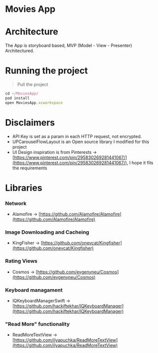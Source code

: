 # Movies App

# Architecture

The App is storyboard based, MVP (Model - View - Presenter) Architectured.

# Running the project

> Pull the project

```jsx
cd ~/MoviesApp/
pod install
open MoviesApp.xcworkspace
```

# Disclaimers

- API Key is set as a param in each HTTP request, not encrypted.
- UPCarouselFlowLayout is an Open source library I modified for this project
- UI Design inspiration is from Pinterests → [https://www.pinterest.com/pin/295830269281441067/](https://www.pinterest.com/pin/295830269281441067/), I hope it fits the requirements

# Libraries

### Network

- Alamofire → [https://github.com/Alamofire/Alamofire](https://github.com/Alamofire/Alamofire)

### Image Downloading and Cacheing

- KingFisher → [https://github.com/onevcat/Kingfisher](https://github.com/onevcat/Kingfisher)

### Rating Views

- Cosmos → [https://github.com/evgenyneu/Cosmos](https://github.com/evgenyneu/Cosmos)

### Keyboard managament

- IQKeyboardManagerSwift → [https://github.com/hackiftekhar/IQKeyboardManager](https://github.com/hackiftekhar/IQKeyboardManager)

### "Read More" functionality

- ReadMoreTextView → [https://github.com/ilyapuchka/ReadMoreTextView](https://github.com/ilyapuchka/ReadMoreTextView)
